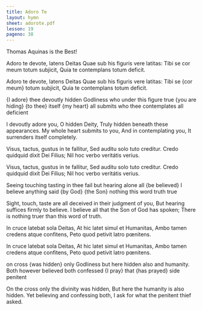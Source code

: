 ```yaml
---
title: Adoro Te
layout: hymn
sheet: adorote.pdf
lesson: 19
pageno: 38
---
```


Thomas Aquinas is the Best!

<div data-gloss>
<p>Adoro te devote, latens Deitas Quae sub his figuris vere latitas: Tibi se cor meum totum subjicit, Quia te contemplans totum deficit.</p>
<p>Adoro te devote, latens Deitas Quae sub his figuris vere latitas: Tibi se {cor meum} totum subjicit, Quia te contemplans totum deficit.</p>
<p>{I adore} thee devoutly hidden Godliness who under this figure true {you are hiding} {to thee} itself {my heart} all submits who thee contemplates all deficient</p>
<p>I devoutly adore you, O hidden Deity,
Truly hidden beneath these appearances.
My whole heart submits to you,
And in contemplating you, It surrenders itself completely.</p>
</div>
<div data-gloss>
<p>Visus, tactus, gustus in te fallitur,
Sed auditu solo tuto creditur.
Credo quidquid dixit Dei Filius;
Nil hoc verbo veritátis verius.</p>
<p>Visus, tactus, gustus in te fallitur,
Sed auditu solo tuto creditur.
Credo quidquid dixit Dei Filius;
Nil hoc verbo veritátis verius.</p>
<p>Seeing touching tasting in thee fail but hearing alone all {be believed} I believe anything said {by God} {the Son} nothing this word truth true</p>
<p>Sight, touch, taste are all deceived in their judgment of you,
But hearing suffices firmly to believe.
I believe all that the Son of God has spoken;
There is nothing truer than this word of truth.</p>
</div>
<div data-gloss>
<p>In cruce latebat sola Deitas,
At hic latet simul et Humanitas,
Ambo tamen credens atque confitens,
Peto quod petivit latro pœnitens.</p>
<p>In cruce latebat sola Deitas,
At hic latet simul et Humanitas,
Ambo tamen credens atque confitens,
Peto quod petivit latro pœnitens.</p>
<p>on cross {was hidden} only Godliness but here hidden also and humanity. Both however believed both confessed {I pray} that {has prayed} side penitent</p>
<p>On the cross only the divinity was hidden,
But here the humanity is also hidden.
Yet believing and confessing both,
I ask for what the penitent thief asked.</p>
</div>
